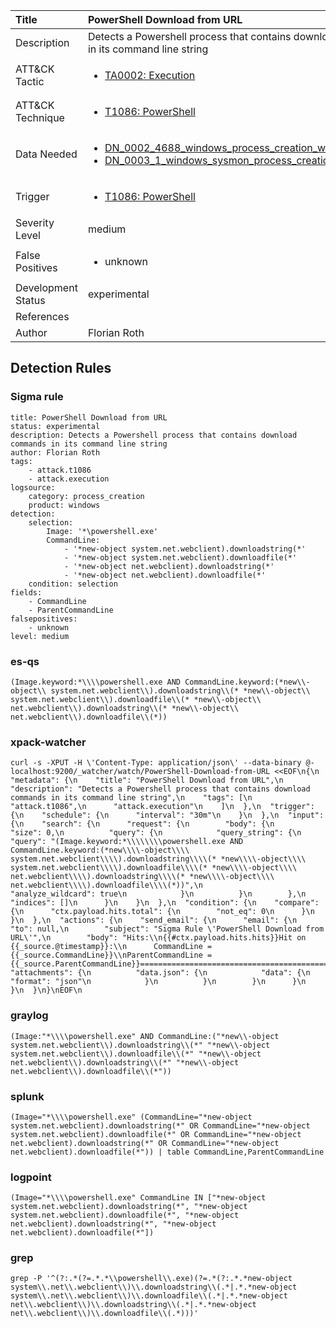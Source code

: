 | Title                | PowerShell Download from URL                                                                                                                                                 |
|:---------------------|:------------------------------------------------------------------------------------------------------------------------------------------------------------|
| Description          | Detects a Powershell process that contains download commands in its command line string                                                                                                                                           |
| ATT&amp;CK Tactic    | <ul><li>[TA0002: Execution](https://attack.mitre.org/tactics/TA0002)</li></ul>  |
| ATT&amp;CK Technique | <ul><li>[T1086: PowerShell](https://attack.mitre.org/techniques/T1086)</li></ul>                             |
| Data Needed          | <ul><li>[DN_0002_4688_windows_process_creation_with_commandline](../Data_Needed/DN_0002_4688_windows_process_creation_with_commandline.md)</li><li>[DN_0003_1_windows_sysmon_process_creation](../Data_Needed/DN_0003_1_windows_sysmon_process_creation.md)</li></ul>                                                         |
| Trigger              | <ul><li>[T1086: PowerShell](../Triggers/T1086.md)</li></ul>  |
| Severity Level       | medium                                                                                                                                                 |
| False Positives      | <ul><li>unknown</li></ul>                                                                  |
| Development Status   | experimental                                                                                                                                                |
| References           | <ul></ul>                                                          |
| Author               | Florian Roth                                                                                                                                                |


## Detection Rules

### Sigma rule

```
title: PowerShell Download from URL
status: experimental
description: Detects a Powershell process that contains download commands in its command line string
author: Florian Roth
tags:
    - attack.t1086
    - attack.execution
logsource:
    category: process_creation
    product: windows
detection:
    selection:
        Image: '*\powershell.exe'
        CommandLine:
            - '*new-object system.net.webclient).downloadstring(*'
            - '*new-object system.net.webclient).downloadfile(*'
            - '*new-object net.webclient).downloadstring(*'
            - '*new-object net.webclient).downloadfile(*'
    condition: selection
fields:
    - CommandLine
    - ParentCommandLine
falsepositives:
    - unknown
level: medium

```





### es-qs
    
```
(Image.keyword:*\\\\powershell.exe AND CommandLine.keyword:(*new\\-object\\ system.net.webclient\\).downloadstring\\(* *new\\-object\\ system.net.webclient\\).downloadfile\\(* *new\\-object\\ net.webclient\\).downloadstring\\(* *new\\-object\\ net.webclient\\).downloadfile\\(*))
```


### xpack-watcher
    
```
curl -s -XPUT -H \'Content-Type: application/json\' --data-binary @- localhost:9200/_watcher/watch/PowerShell-Download-from-URL <<EOF\n{\n  "metadata": {\n    "title": "PowerShell Download from URL",\n    "description": "Detects a Powershell process that contains download commands in its command line string",\n    "tags": [\n      "attack.t1086",\n      "attack.execution"\n    ]\n  },\n  "trigger": {\n    "schedule": {\n      "interval": "30m"\n    }\n  },\n  "input": {\n    "search": {\n      "request": {\n        "body": {\n          "size": 0,\n          "query": {\n            "query_string": {\n              "query": "(Image.keyword:*\\\\\\\\powershell.exe AND CommandLine.keyword:(*new\\\\-object\\\\ system.net.webclient\\\\).downloadstring\\\\(* *new\\\\-object\\\\ system.net.webclient\\\\).downloadfile\\\\(* *new\\\\-object\\\\ net.webclient\\\\).downloadstring\\\\(* *new\\\\-object\\\\ net.webclient\\\\).downloadfile\\\\(*))",\n              "analyze_wildcard": true\n            }\n          }\n        },\n        "indices": []\n      }\n    }\n  },\n  "condition": {\n    "compare": {\n      "ctx.payload.hits.total": {\n        "not_eq": 0\n      }\n    }\n  },\n  "actions": {\n    "send_email": {\n      "email": {\n        "to": null,\n        "subject": "Sigma Rule \'PowerShell Download from URL\'",\n        "body": "Hits:\\n{{#ctx.payload.hits.hits}}Hit on {{_source.@timestamp}}:\\n      CommandLine = {{_source.CommandLine}}\\nParentCommandLine = {{_source.ParentCommandLine}}================================================================================\\n{{/ctx.payload.hits.hits}}",\n        "attachments": {\n          "data.json": {\n            "data": {\n              "format": "json"\n            }\n          }\n        }\n      }\n    }\n  }\n}\nEOF\n
```


### graylog
    
```
(Image:"*\\\\powershell.exe" AND CommandLine:("*new\\-object system.net.webclient\\).downloadstring\\(*" "*new\\-object system.net.webclient\\).downloadfile\\(*" "*new\\-object net.webclient\\).downloadstring\\(*" "*new\\-object net.webclient\\).downloadfile\\(*"))
```


### splunk
    
```
(Image="*\\\\powershell.exe" (CommandLine="*new-object system.net.webclient).downloadstring(*" OR CommandLine="*new-object system.net.webclient).downloadfile(*" OR CommandLine="*new-object net.webclient).downloadstring(*" OR CommandLine="*new-object net.webclient).downloadfile(*")) | table CommandLine,ParentCommandLine
```


### logpoint
    
```
(Image="*\\\\powershell.exe" CommandLine IN ["*new-object system.net.webclient).downloadstring(*", "*new-object system.net.webclient).downloadfile(*", "*new-object net.webclient).downloadstring(*", "*new-object net.webclient).downloadfile(*"])
```


### grep
    
```
grep -P '^(?:.*(?=.*.*\\powershell\\.exe)(?=.*(?:.*.*new-object system\\.net\\.webclient\\)\\.downloadstring\\(.*|.*.*new-object system\\.net\\.webclient\\)\\.downloadfile\\(.*|.*.*new-object net\\.webclient\\)\\.downloadstring\\(.*|.*.*new-object net\\.webclient\\)\\.downloadfile\\(.*)))'
```



